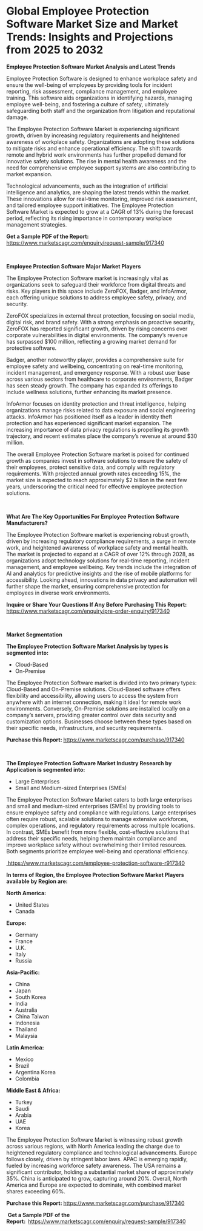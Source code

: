 <p><h1>Global Employee Protection Software Market Size and Market Trends: Insights and Projections from 2025 to 2032</h1></p><p><strong>Employee Protection Software Market Analysis and Latest Trends</strong></p>
<p><p>Employee Protection Software is designed to enhance workplace safety and ensure the well-being of employees by providing tools for incident reporting, risk assessment, compliance management, and employee training. This software aids organizations in identifying hazards, managing employee well-being, and fostering a culture of safety, ultimately safeguarding both staff and the organization from litigation and reputational damage.</p><p>The Employee Protection Software Market is experiencing significant growth, driven by increasing regulatory requirements and heightened awareness of workplace safety. Organizations are adopting these solutions to mitigate risks and enhance operational efficiency. The shift towards remote and hybrid work environments has further propelled demand for innovative safety solutions. The rise in mental health awareness and the need for comprehensive employee support systems are also contributing to market expansion.</p><p>Technological advancements, such as the integration of artificial intelligence and analytics, are shaping the latest trends within the market. These innovations allow for real-time monitoring, improved risk assessment, and tailored employee support initiatives. The Employee Protection Software Market is expected to grow at a CAGR of 13% during the forecast period, reflecting its rising importance in contemporary workplace management strategies.</p></p>
<p><strong>Get a Sample PDF of the Report:&nbsp;</strong> <a href="https://www.marketscagr.com/enquiry/request-sample/917340?utm_campaign=3614&utm_medium=2&utm_source=Github&utm_content=ia&utm_term=18042025&utm_id=employee-protection-software">https://www.marketscagr.com/enquiry/request-sample/917340</a></p>
<p>&nbsp;</p>
<p><strong>Employee Protection Software Major Market Players</strong></p>
<p><p>The Employee Protection Software market is increasingly vital as organizations seek to safeguard their workforce from digital threats and risks. Key players in this space include ZeroFOX, Badger, and InfoArmor, each offering unique solutions to address employee safety, privacy, and security.</p><p>ZeroFOX specializes in external threat protection, focusing on social media, digital risk, and brand safety. With a strong emphasis on proactive security, ZeroFOX has reported significant growth, driven by rising concerns over corporate vulnerabilities in digital environments. The company’s revenue has surpassed $100 million, reflecting a growing market demand for protective software.</p><p>Badger, another noteworthy player, provides a comprehensive suite for employee safety and wellbeing, concentrating on real-time monitoring, incident management, and emergency response. With a robust user base across various sectors from healthcare to corporate environments, Badger has seen steady growth. The company has expanded its offerings to include wellness solutions, further enhancing its market presence.</p><p>InfoArmor focuses on identity protection and threat intelligence, helping organizations manage risks related to data exposure and social engineering attacks. InfoArmor has positioned itself as a leader in identity theft protection and has experienced significant market expansion. The increasing importance of data privacy regulations is propelling its growth trajectory, and recent estimates place the company’s revenue at around $30 million.</p><p>The overall Employee Protection Software market is poised for continued growth as companies invest in software solutions to ensure the safety of their employees, protect sensitive data, and comply with regulatory requirements. With projected annual growth rates exceeding 15%, the market size is expected to reach approximately $2 billion in the next few years, underscoring the critical need for effective employee protection solutions.</p></p>
<p>&nbsp;</p>
<p><strong>What Are The Key Opportunities For Employee Protection Software Manufacturers?</strong></p>
<p><p>The Employee Protection Software market is experiencing robust growth, driven by increasing regulatory compliance requirements, a surge in remote work, and heightened awareness of workplace safety and mental health. The market is projected to expand at a CAGR of over 12% through 2028, as organizations adopt technology solutions for real-time reporting, incident management, and employee wellbeing. Key trends include the integration of AI and analytics for predictive insights and the rise of mobile platforms for accessibility. Looking ahead, innovations in data privacy and automation will further shape the market, ensuring comprehensive protection for employees in diverse work environments.</p></p>
<p><strong>Inquire or Share Your Questions If Any Before Purchasing This Report:</strong> <a href="https://www.marketscagr.com/enquiry/pre-order-enquiry/917340?utm_campaign=3614&utm_medium=2&utm_source=Github&utm_content=ia&utm_term=18042025&utm_id=employee-protection-software">https://www.marketscagr.com/enquiry/pre-order-enquiry/917340</a></p>
<p>&nbsp;</p>
<p><strong>Market Segmentation</strong></p>
<p><strong>The Employee Protection Software Market Analysis by types is segmented into:</strong></p>
<p><ul><li>Cloud-Based</li><li>On-Premise</li></ul></p>
<p><p>The Employee Protection Software market is divided into two primary types: Cloud-Based and On-Premise solutions. Cloud-Based software offers flexibility and accessibility, allowing users to access the system from anywhere with an internet connection, making it ideal for remote work environments. Conversely, On-Premise solutions are installed locally on a company’s servers, providing greater control over data security and customization options. Businesses choose between these types based on their specific needs, infrastructure, and security requirements.</p></p>
<p><strong>Purchase this Report:&nbsp;</strong><a href="https://www.marketscagr.com/purchase/917340?utm_campaign=3614&utm_medium=2&utm_source=Github&utm_content=ia&utm_term=18042025&utm_id=employee-protection-software">https://www.marketscagr.com/purchase/917340</a></p>
<p>&nbsp;</p>
<p><strong>The Employee Protection Software Market Industry Research by Application is segmented into:</strong></p>
<p><ul><li>Large Enterprises</li><li>Small and Medium-sized Enterprises (SMEs)</li></ul></p>
<p><p>The Employee Protection Software Market caters to both large enterprises and small and medium-sized enterprises (SMEs) by providing tools to ensure employee safety and compliance with regulations. Large enterprises often require robust, scalable solutions to manage extensive workforces, complex operations, and regulatory requirements across multiple locations. In contrast, SMEs benefit from more flexible, cost-effective solutions that address their specific needs, helping them maintain compliance and improve workplace safety without overwhelming their limited resources. Both segments prioritize employee well-being and operational efficiency.</p></p>
<p><a href="https://www.marketscagr.com/employee-protection-software-r917340?utm_campaign=3614&utm_medium=2&utm_source=Github&utm_content=ia&utm_term=18042025&utm_id=employee-protection-software">&nbsp;https://www.marketscagr.com/employee-protection-software-r917340</a></p>
<p><strong>In terms of Region, the Employee Protection Software Market Players available by Region are:</strong></p>
<p>
    <p> <strong> North America: </strong>
        <ul>
            <li>United States</li>
            <li>Canada</li>
        </ul>
        </p> 
    <p> <strong> Europe: </strong>
        <ul>
            <li>Germany</li>
            <li>France</li>
            <li>U.K.</li>
            <li>Italy</li>
            <li>Russia</li>
        </ul>
        </p> 
    <p> <strong> Asia-Pacific: </strong>
        <ul>
            <li>China</li>
            <li>Japan</li>
            <li>South Korea</li>
            <li>India</li>
            <li>Australia</li>
            <li>China Taiwan</li>
            <li>Indonesia</li>
            <li>Thailand</li>
            <li>Malaysia</li>
        </ul>
        </p> 
    <p> <strong> Latin America: </strong>
        <ul>
            <li>Mexico</li>
            <li>Brazil</li>
            <li>Argentina Korea</li>
            <li>Colombia</li>
        </ul>
        </p> 
    <p> <strong> Middle East & Africa: </strong>
        <ul>
            <li>Turkey</li>
            <li>Saudi</li>
            <li>Arabia</li>
            <li>UAE</li>
            <li>Korea</li>
        </ul>
    </p>
    </p>
<p><p>The Employee Protection Software Market is witnessing robust growth across various regions, with North America leading the charge due to heightened regulatory compliance and technological advancements. Europe follows closely, driven by stringent labor laws. APAC is emerging rapidly, fueled by increasing workforce safety awareness. The USA remains a significant contributor, holding a substantial market share of approximately 35%. China is anticipated to grow, capturing around 20%. Overall, North America and Europe are expected to dominate, with combined market shares exceeding 60%.</p></p>
<p><strong>Purchase this Report: </strong><a href="https://www.marketscagr.com/purchase/917340?utm_campaign=3614&utm_medium=2&utm_source=Github&utm_content=ia&utm_term=18042025&utm_id=employee-protection-software">https://www.marketscagr.com/purchase/917340</a></p>
<p>&nbsp;<strong>Get a Sample PDF of the Report:&nbsp;&nbsp;</strong><a href="https://www.marketscagr.com/enquiry/request-sample/917340?utm_campaign=3614&utm_medium=2&utm_source=Github&utm_content=ia&utm_term=18042025&utm_id=employee-protection-software">https://www.marketscagr.com/enquiry/request-sample/917340</a></p>
<p><strong></strong></p>
<p><p></p><p></p><p></p></p>